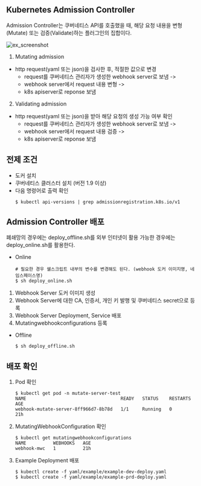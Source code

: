 ## Kubernetes Admission Controller

Admission Controller는 쿠버네티스 API를 호출했을 때, 해당 요청 내용을 변형(Mutate) 또는 검증(Validate)하는 플러그인의 집합이다.

![ex_screenshot](../img/admission-controller-01.png)

1. Mutating admission
* http request(yaml 또는 json)을 검사한 후, 적절한 값으로 변경
  * request를 쿠버네티스 관리자가 생성한 webhook server로 보냄 -> 
  * webhook server에서 request 내용 변형 -> 
  * k8s apiserver로 reponse 보냄

2. Validating admission
* http request(yaml 또는 json)을 받아 해당 요청의 생성 가능 여부 확인
  * request를 쿠버네티스 관리자가 생성한 webhook server로 보냄 -> 
  * webhook server에서 request 내용 검증 -> 
  * k8s apiserver로 reponse 보냄

## 전제 조건
* 도커 설치
* 쿠버네티스 클러스터 설치 (버전 1.9 이상)
* 다음 명령어로 출력 확인
  ``` shell
  $ kubectl api-versions | grep admissionregistration.k8s.io/v1
  ```

## Admission Controller 배포 

폐쇄망의 경우에는 deploy_offline.sh를 외부 인터넷이 활용 가능한 경우에는 deploy_online.sh를 활용한다.
* Online
   ```shell
   # 필요한 경우 쉘스크립트 내부의 변수를 변경해도 된다. (webhook 도커 이미지명, 네임스페이스명)
   $ sh deploy_online.sh
   ```
1. Webhook Server 도커 이미지 생성
2. Webhook Server에 대한 CA, 인증서, 개인 키 발행 및 쿠버네티스 secret으로 등록
3. Webhook Server Deployment, Service 배포
4. Mutatingwebhookconfigurations 등록

* Offline
   ```shell
   $ sh deploy_offline.sh
   ```

## 배포 확인

1. Pod 확인
   ```shell
   $ kubectl get pod -n mutate-server-test
   NAME                                   READY   STATUS    RESTARTS   AGE
   webhook-mutate-server-8ff966d7-8b78d   1/1     Running   0          21h
   ```
2. MutatingWebhookConfiguration 확인
   ```shell
   $ kubectl get mutatingwebhookconfigurations
   NAME          WEBHOOKS   AGE
   webhook-mwc   1          21h
   ```
3. Example Deployment 배포
   ```shell
   $ kubectl create -f yaml/example/example-dev-deploy.yaml
   $ kubectl create -f yaml/example/example-prd-deploy.yaml
   ```